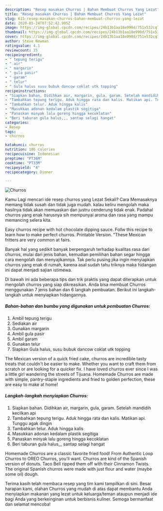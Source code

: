 ```yaml
---
description: "Resep masakan Churros | Bahan Membuat Churros Yang Lezat"
title: "Resep masakan Churros | Bahan Membuat Churros Yang Lezat"
slug: 615-resep-masakan-churros-bahan-membuat-churros-yang-lezat
date: 2020-05-24T07:52:42.995Z
image: https://img-global.cpcdn.com/recipes/24b13b1aa18e990d/751x532cq70/churros-foto-resep-utama.jpg
thumbnail: https://img-global.cpcdn.com/recipes/24b13b1aa18e990d/751x532cq70/churros-foto-resep-utama.jpg
cover: https://img-global.cpcdn.com/recipes/24b13b1aa18e990d/751x532cq70/churros-foto-resep-utama.jpg
author: Steve Newman
ratingvalue: 4.1
reviewcount: 15
recipeingredient:
- " tepung terigu"
- " air"
- " margarin"
- " gula pasir"
- " garam"
- " telur"
- " Gula halus susu bubuk dancow coklat utk topping"
recipeinstructions:
- "Siapkan bahan. Didihkan air, margarin, gula, garam. Setelah mandidih kecilkan api"
- "Tambahkan tepung terigu. Aduk hingga rata dan kalis. Matikan api. Tunggu agak dingin"
- "Tambahkan telur. Aduk hingga kalis"
- "Masukkan adonan kedalam plastik segitiga"
- "Panaskan minyak lalu goreng hingga kecoklatan"
- "Beri taburan gula halus,,, santap selagi hangat"
categories:
- Resep
tags:
- churros

katakunci: churros 
nutrition: 186 calories
recipecuisine: Indonesian
preptime: "PT36M"
cooktime: "PT33M"
recipeyield: "4"
recipecategory: Dinner

---
```



![Churros](https://img-global.cpcdn.com/recipes/24b13b1aa18e990d/751x532cq70/churros-foto-resep-utama.jpg)

Kamu Lagi mencari ide resep churros yang Lezat Sekali? Cara Memasaknya memang tidak susah dan tidak juga mudah. kalau keliru mengolah maka hasilnya tidak akan memuaskan dan justru cenderung tidak enak. Padahal churros yang enak harusnya sih mempunyai aroma dan rasa yang mampu memancing selera kita.

Easy churros recipe with hot chocolate dipping sauce. Follw this recipe to learn how to make perfect churros. Printable Version. &#34;These Mexican fritters are very common at fairs.

Banyak hal yang sedikit banyak berpengaruh terhadap kualitas rasa dari churros, mulai dari jenis bahan, kemudian pemilihan bahan segar hingga cara mengolah dan menyajikannya. Tak perlu pusing jika ingin menyiapkan churros yang enak di rumah, karena asal sudah tahu triknya maka hidangan ini dapat menjadi sajian istimewa.


Di bawah ini ada beberapa tips dan trik praktis yang dapat diterapkan untuk mengolah churros yang siap dikreasikan. Anda bisa membuat Churros menggunakan 7 jenis bahan dan 6 langkah pembuatan. Berikut ini langkah-langkah untuk menyiapkan hidangannya.

<!--inarticleads1-->

##### Bahan-bahan dan bumbu yang digunakan untuk pembuatan Churros:

1. Ambil  tepung terigu
1. Sediakan  air
1. Gunakan  margarin
1. Ambil  gula pasir
1. Ambil  garam
1. Gunakan  telur
1. Siapkan  Gula halus, susu bubuk dancow coklat utk topping


The Mexican version of a quick fried cake, churros are incredible tasty treats that couldn&#39;t be easier to make. Whether you want to craft them from scratch or are looking for a quicker fix. I have loved churros ever since I was a little girl wandering the streets of Tijuana. Homemade Churros are made with simple, pantry-staple ingredients and fried to golden perfection, these are easy to make at home! 

<!--inarticleads2-->

##### Langkah-langkah menyiapkan Churros:

1. Siapkan bahan. Didihkan air, margarin, gula, garam. Setelah mandidih kecilkan api
1. Tambahkan tepung terigu. Aduk hingga rata dan kalis. Matikan api. Tunggu agak dingin
1. Tambahkan telur. Aduk hingga kalis
1. Masukkan adonan kedalam plastik segitiga
1. Panaskan minyak lalu goreng hingga kecoklatan
1. Beri taburan gula halus,,, santap selagi hangat


Homemade Churros are a classic favorite fried food! From Authentic Loop Churros to OREO Churros, you&#39;ll want. Churros are kind of the Spanish version of donuts. Taco Bell ripped them off with their Cinnamon Twists. The original Spanish churros were made with just flour and water (maybe some oil) dough. 

Terima kasih telah membaca resep yang tim kami tampilkan di sini. Besar harapan kami, olahan Churros yang mudah di atas dapat membantu Anda menyiapkan makanan yang lezat untuk keluarga/teman ataupun menjadi ide bagi Anda yang berkeinginan untuk berbisnis kuliner. Semoga bermanfaat dan selamat mencoba!
